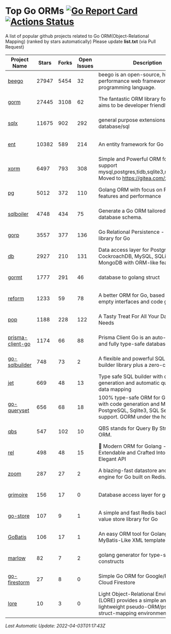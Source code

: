 # Top Go ORMs [![Go Report Card](https://goreportcard.com/badge/github.com/d-tsuji/awesome-go-orms)](https://goreportcard.com/report/github.com/d-tsuji/awesome-go-orms) [![Actions Status](https://github.com/d-tsuji/awesome-go-orms/workflows/CI/badge.svg)](https://github.com/d-tsuji/awesome-go-orms/actions)
A list of popular github projects related to Go ORM(Object-Relational Mapping) (ranked by stars automatically)
Please update **list.txt** (via Pull Request)

| Project Name | Stars | Forks | Open Issues | Description | Last Update |
| ------------ | ----- | ----- | ----------- | ----------- | ----------- |
| [beego](https://github.com/beego/beego) | 27947 | 5454 | 32 | beego is an open-source, high-performance web framework for the Go programming language. | 2022-04-03 00:24:55 |
| [gorm](https://github.com/go-gorm/gorm) | 27445 | 3108 | 62 | The fantastic ORM library for Golang, aims to be developer friendly | 2022-04-02 22:55:09 |
| [sqlx](https://github.com/jmoiron/sqlx) | 11675 | 902 | 292 | general purpose extensions to golang's database/sql | 2022-04-02 06:46:55 |
| [ent](https://github.com/ent/ent) | 10382 | 589 | 214 | An entity framework for Go | 2022-04-02 20:07:36 |
| [xorm](https://github.com/go-xorm/xorm) | 6497 | 793 | 308 | Simple and Powerful ORM for Go, support mysql,postgres,tidb,sqlite3,mssql,oracle, Moved to https://gitea.com/xorm/xorm | 2022-04-01 14:13:16 |
| [pg](https://github.com/go-pg/pg) | 5012 | 372 | 110 | Golang ORM with focus on PostgreSQL features and performance | 2022-04-01 15:45:15 |
| [sqlboiler](https://github.com/volatiletech/sqlboiler) | 4748 | 434 | 75 | Generate a Go ORM tailored to your database schema. | 2022-04-02 12:04:10 |
| [gorp](https://github.com/go-gorp/gorp) | 3557 | 377 | 136 | Go Relational Persistence - an ORM-ish library for Go | 2022-03-30 13:43:01 |
| [db](https://github.com/upper/db) | 2927 | 210 | 131 | Data access layer for PostgreSQL, CockroachDB, MySQL, SQLite and MongoDB with ORM-like features. | 2022-04-02 07:38:07 |
| [gormt](https://github.com/xxjwxc/gormt) | 1777 | 291 | 46 | database to golang struct | 2022-04-02 03:00:21 |
| [reform](https://github.com/go-reform/reform) | 1233 | 59 | 78 | A better ORM for Go, based on non-empty interfaces and code generation. | 2022-03-29 21:25:48 |
| [pop](https://github.com/gobuffalo/pop) | 1188 | 228 | 122 | A Tasty Treat For All Your Database Needs | 2022-04-02 23:17:43 |
| [prisma-client-go](https://github.com/prisma/prisma-client-go) | 1174 | 66 | 88 | Prisma Client Go is an auto-generated and fully type-safe database client | 2022-04-01 20:26:07 |
| [go-sqlbuilder](https://github.com/huandu/go-sqlbuilder) | 748 | 73 | 2 | A flexible and powerful SQL string builder library plus a zero-config ORM. | 2022-04-02 13:49:32 |
| [jet](https://github.com/go-jet/jet) | 669 | 48 | 13 | Type safe SQL builder with code generation and automatic query result data mapping | 2022-04-02 07:34:31 |
| [go-queryset](https://github.com/jirfag/go-queryset) | 656 | 68 | 18 | 100% type-safe ORM for Go (Golang) with code generation and MySQL, PostgreSQL, Sqlite3, SQL Server support. GORM under the hood. | 2022-03-23 04:08:32 |
| [qbs](https://github.com/coocood/qbs) | 547 | 102 | 10 | QBS stands for Query By Struct. A Go ORM. | 2022-01-25 00:31:55 |
| [rel](https://github.com/go-rel/rel) | 498 | 48 | 15 | :gem: Modern ORM for Golang - Testable, Extendable and Crafted Into a Clean and Elegant API | 2022-03-30 02:55:56 |
| [zoom](https://github.com/albrow/zoom) | 287 | 27 | 2 | A blazing-fast datastore and querying engine for Go built on Redis. | 2022-03-31 21:57:35 |
| [grimoire](https://github.com/Fs02/grimoire) | 156 | 17 | 0 | Database access layer for golang | 2022-03-05 04:22:24 |
| [go-store](https://github.com/gosuri/go-store) | 107 | 9 | 1 | A simple and fast Redis backed key-value store library for Go | 2022-03-01 03:51:15 |
| [GoBatis](https://github.com/runner-mei/GoBatis) | 106 | 17 | 1 | An easy ORM tool for Golang, support MyBatis-Like XML template SQL | 2022-01-09 05:13:48 |
| [marlow](https://github.com/dadleyy/marlow) | 82 | 7 | 2 | golang generator for type-safe sql api constructs | 2021-09-29 00:13:39 |
| [go-firestorm](https://github.com/jschoedt/go-firestorm) | 27 | 8 | 0 | Simple Go ORM for Google/Firebase Cloud Firestore | 2022-03-01 20:26:27 |
| [lore](https://github.com/abrahambotros/lore) | 10 | 3 | 0 | Light Object-Relational Environment (LORE) provides a simple and lightweight pseudo-ORM/pseudo-struct-mapping environment for Go | 2022-02-08 12:25:18 |

*Last Automatic Update: 2022-04-03T01:17:43Z*